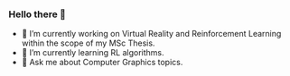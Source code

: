 ### Hello there 👋

- 🔭 I’m currently working on Virtual Reality and Reinforcement Learning within the scope of my MSc Thesis.
- 🌱 I’m currently learning RL algorithms.
- 💬 Ask me about Computer Graphics topics.
<!--
**NeziheSozen/nezihesozen** is a ✨ _special_ ✨ repository because its `README.md` (this file) appears on your GitHub profile.

Here are some ideas to get you started:



- 👯 I’m looking to collaborate on ...
- 🤔 I’m looking for help with ...

- 📫 How to reach me: ...
- 😄 Pronouns: ...
- ⚡ Fun fact: ...
-->
